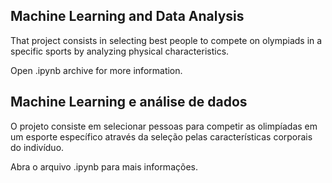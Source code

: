 <h2>Machine Learning and Data Analysis</h2>
<p>That project consists in selecting best people to compete on olympiads in a specific sports by analyzing physical characteristics. </p>
<p> Open .ipynb archive for more information.</p>

<h2>Machine Learning e análise de dados</h2>
<p>O projeto consiste em selecionar pessoas para competir as olimpíadas em um esporte específico através da seleção pelas características corporais do indivíduo.</p>
<p> Abra o arquivo .ipynb para mais informações.</p>
